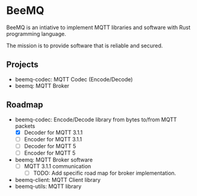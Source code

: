 # BeeMQ
BeeMQ is an intiative to implement MQTT libraries and software with Rust programming language.

The mission is to provide software that is reliable and secured.

## Projects
- beemq-codec: MQTT Codec (Encode/Decode)
- beemq: MQTT Broker

## Roadmap
- beemq-codec: Encode/Decode library from bytes to/from MQTT packets
    - [x] Decoder for MQTT 3.1.1
    - [ ] Encoder for MQTT 3.1.1
    - [ ] Decoder for MQTT 5
    - [ ] Encoder for MQTT 5
- beemq: MQTT Broker software
    - [ ] MQTT 3.1.1 communication
        - [ ] TODO: Add specific road map for broker implementation.
- beemq-client: MQTT Client library
- beemq-utils: MQTT library
